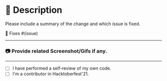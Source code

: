 # 📝 Description

Please include a summary of the change and which issue is fixed.

🔧 Fixes #(issue)

<hr/>  

### 📷 Provide related Screenshot/Gifs if any.



<hr/>  

- [ ] I have performed a self-review of my own code.
- [ ] I'm a contributor in Hacktoberfest'21.
